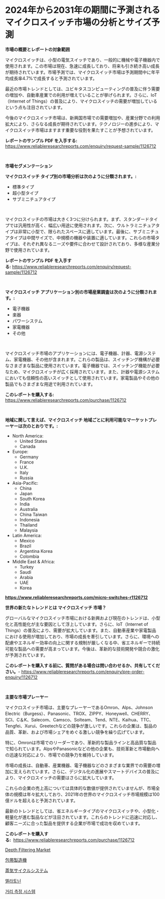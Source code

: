 <p><h1>2024年から2031年の期間に予測されるマイクロスイッチ市場の分析とサイズ予測</h1></p><p><strong>市場の概要とレポートの対象範囲</strong></p>
<p><p>マイクロスイッチは、小型の電気スイッチであり、一般的に機械や電子機器内で使用されます。この市場は現在、急速に成長しており、将来も引き続き高い成長が期待されています。市場予測では、マイクロスイッチ市場は予測期間中に年平均成長率4.7%で成長すると予測されています。</p><p>最近の市場トレンドとしては、ユビキタスコンピューティングの普及に伴う需要の増加や、自動車産業での利用が増えていることが挙げられます。さらに、IoT（Internet of Things）の普及により、マイクロスイッチの需要が増加しているという点も注目されています。</p><p>今後のマイクロスイッチ市場は、新興国市場での需要増加や、産業分野での利用拡大により、さらなる成長が期待されています。テクノロジーの進歩により、マイクロスイッチ市場はますます重要な役割を果たすことが予想されています。</p></p>
<p><strong>レポートのサンプル PDF を入手する:</strong> <a href="https://www.reliableresearchreports.com/enquiry/request-sample/1126712">https://www.reliableresearchreports.com/enquiry/request-sample/1126712</a></p>
<p>&nbsp;</p>
<p><strong>市場セグメンテーション</strong></p>
<p><strong>マイクロスイッチ タイプ別の市場分析は次のように分類されます。:</strong></p>
<p><ul><li>標準タイプ</li><li>超小型タイプ</li><li>サブミニチュアタイプ</li></ul></p>
<p>&nbsp;</p>
<p><p>マイクロスイッチの市場は大きく3つに分けられます。まず、スタンダードタイプでは汎用性が高く、幅広い用途に使用されます。次に、ウルトラミニチュアタイプは非常に小型で、限られたスペースに適しています。最後に、サブミニチュアタイプは中間サイズで、中規模の機器や装置に適しています。これらの市場タイプは、それぞれ異なるニーズや要件に合わせて設計されており、多様な産業分野で使用されています。</p></p>
<p><strong>レポートのサンプル PDF を入手する:</strong>&nbsp;<a href="https://www.reliableresearchreports.com/enquiry/request-sample/1126712">https://www.reliableresearchreports.com/enquiry/request-sample/1126712</a></p>
<p>&nbsp;</p>
<p><strong> マイクロスイッチ アプリケーション別の市場産業調査は次のように分類されます。:</strong></p>
<p><ul><li>電子機器</li><li>楽器</li><li>パワーシステム</li><li>家電機器</li><li>その他</li></ul></p>
<p>&nbsp;</p>
<p><p>マイクロスイッチ市場のアプリケーションには、電子機器、計器、電源システム、家電機器、その他が含まれます。これらの製品は、スイッチング機構が必要なさまざまな製品に使用されています。電子機器では、スイッチング機能が必要なため、マイクロスイッチが広く採用されています。また、計器や電源システムにおいても信頼性の高いスイッチとして使用されています。家電製品やその他の製品でもさまざまな用途で利用されています。</p></p>
<p><strong>このレポートを購入する:</strong>&nbsp; <a href="https://www.reliableresearchreports.com/purchase/1126712">https://www.reliableresearchreports.com/purchase/1126712</a></p>
<p>&nbsp;</p>
<p><strong>地域に関して言えば、マイクロスイッチ 地域ごとに利用可能なマーケットプレーヤーは次のとおりです。:</strong></p>
<p><ul>
    <li>
        North America:
        <ul>
            <li>United States</li>
            <li>Canada</li>
        </ul>
    </li>
    <li>
        Europe:
        <ul>
            <li>Germany</li>
            <li>France</li>
            <li>U.K.</li>
            <li>Italy</li>
            <li>Russia</li>
        </ul>
    </li>
    <li>
        Asia-Pacific:
        <ul>
            <li>China</li>
            <li>Japan</li>
            <li>South Korea</li>
            <li>India</li>
            <li>Australia</li>
            <li>China Taiwan</li>
            <li>Indonesia</li>
            <li>Thailand</li>
            <li>Malaysia</li>
        </ul>
    </li>
    <li>
        Latin America:
        <ul>
            <li>Mexico</li>
            <li>Brazil</li>
            <li>Argentina Korea</li>
            <li>Colombia</li>
        </ul>
    </li>
    <li>
        Middle East & Africa:
        <ul>
            <li>Turkey</li>
            <li>Saudi</li>
            <li>Arabia</li>
            <li>UAE</li>
            <li>Korea</li>
        </ul>
    </li>
    </ul></p>
<p><strong><a href="https://www.reliableresearchreports.com/micro-switches-r1126712">https://www.reliableresearchreports.com/micro-switches-r1126712</a></strong>&nbsp;</p>
<p><strong>世界の新たなトレンドとは マイクロスイッチ 市場？</strong></p>
<p><p>グローバルなマイクロスイッチ市場における新興および現在のトレンドは、小型化と高性能化が主な要因として浮上しています。さらに、IoT（Internet of Things）の普及により、需要が拡大しています。また、自動車産業や家電製品における使用が増加しており、市場の成長を牽引しています。さらに、環境への配慮やエネルギー効率の向上に関する規制が厳しくなる中、省エネルギーで持続可能な製品への需要が高まっています。今後は、革新的な技術開発や競合の激化が予測されています。</p></p>
<p><strong>このレポートを購入する前に、質問がある場合は問い合わせるか、共有してください。</strong>- <a href="https://www.reliableresearchreports.com/enquiry/pre-order-enquiry/1126712">https://www.reliableresearchreports.com/enquiry/pre-order-enquiry/1126712</a></p>
<p>&nbsp;</p>
<p><strong>主要な市場プレーヤー</strong></p>
<p><p>マイクロスイッチ市場は、主要なプレーヤーであるOmron、Alps、Johnson Electric（Burgess）、Panasonic、TROX、ZIPPY、Honeywell、CHERRY、SCI、C＆K、Salecom、Camsco、Solteam、Tend、NTE、Kaihua、TTC、Tengfei、Xurui、Greetechなどの競争が激しいです。これらの企業は、製品の品質、革新、および市場シェアをめぐる激しい競争を繰り広げています。</p><p>特に、Omronは市場でのリーダーであり、革新的な製品ラインと高品質な製品で知られています。AlpsやPanasonicなどの他の企業も、技術革新と市場動向への迅速な対応により、市場での競争力を維持しています。</p><p>市場の成長は、自動車、産業機器、電子機器などのさまざまな業界での需要の増加に支えられています。さらに、デジタル化の進展やスマートデバイスの普及により、マイクロスイッチの需要はさらに拡大しています。</p><p>これらの企業の売上高については具体的な数値が提供されていませんが、市場全体の規模は年々拡大しており、2021年の世界のマイクロスイッチ市場規模は100億ドルを超えると予測されています。</p><p>最新のトレンドとしては、省エネルギータイプのマイクロスイッチや、小型化・軽量化が進む製品などが注目されています。これらのトレンドに迅速に対応し、顧客ニーズに合った製品を提供する企業が市場で成功を収めています。</p></p>
<p><strong>このレポートを購入する:</strong>&nbsp;&nbsp;<a href="https://www.reliableresearchreports.com/purchase/1126712">https://www.reliableresearchreports.com/purchase/1126712</a></p>
<p><p><a href="https://github.com/ChiragRp1/Market-Research-Report-List-4/blob/main/depth-filtering-market.md">Depth Filtering Market</a></p><p><a href="https://medium.com/@gordonilbrtck0879367/%E3%83%90%E3%83%B3%E3%83%87%E3%83%BC%E3%82%B8%E4%BD%9C%E8%A3%BD%E6%A9%9F%E3%81%AE%E5%B8%82%E5%A0%B4%E5%B1%95%E6%9C%9B-%E6%A5%AD%E7%95%8C%E6%A6%82%E8%A6%81%E3%81%A8%E4%BA%88%E6%B8%AC-2024%E5%B9%B4%E3%81%8B%E3%82%892031%E5%B9%B4-22837263e833">包帯製造機</a></p><p><a href="https://medium.com/@chellamarie1962/%E8%92%B8%E6%B0%97%E3%82%B5%E3%82%A4%E3%82%AF%E3%83%AB%E3%82%B7%E3%82%B9%E3%83%86%E3%83%A0%E5%B8%82%E5%A0%B4-%E7%AB%B6%E4%BA%89%E5%88%86%E6%9E%90-%E5%B8%82%E5%A0%B4%E5%8B%95%E5%90%91-2031%E5%B9%B4%E3%81%BE%E3%81%A7%E3%81%AE%E4%BA%88%E6%B8%AC-54edb3378e76">蒸気サイクルシステム</a></p><p><a href="https://medium.com/@isariontaru/%EB%A9%9C%EB%9D%BC%ED%86%A0%EB%8B%8C-%EC%8B%9C%EC%9E%A5-%EC%9C%A0%ED%98%95-%EC%9D%91%EC%9A%A9-%EB%B0%8F-%EC%A7%80%EB%A6%AC%EC%97%90-%EB%8C%80%ED%95%9C-%ED%8F%AC%EA%B4%84%EC%A0%81-%ED%8F%89%EA%B0%80-a3e14ea985ae">멜라토닌</a></p><p><a href="https://medium.com/@dudleyferry/%EA%B1%B0%EB%A6%AC-%EC%B8%A1%EC%A0%95-%EC%8B%9C%EC%8A%A4%ED%85%9C-%EC%8B%9C%EC%9E%A5-%EB%B3%B4%EA%B3%A0%EC%84%9C%EB%8A%94-%EC%9D%B4-%EC%8B%9C%EC%9E%A5%EC%9D%98-%EC%B5%9C%EC%8B%A0-%ED%8A%B8%EB%A0%8C%EB%93%9C%EC%99%80-%EC%84%B1%EC%9E%A5-%EA%B8%B0%ED%9A%8C%EB%A5%BC-%EB%B3%B4%EC%97%AC%EC%A4%8D%EB%8B%88%EB%8B%A4-5fb2ee42ec65">거리 측정 시스템</a></p></p>